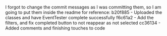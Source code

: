 I forgot to change the commit messages as I was committing them, so I am going to put them inside the readme for reference: 
b20f885 - Uploaded the classes and have EventTester complete successfully 
f6c61a2 - Add the filters, and fix completed button to not reappear as not selected 
cc36134 - Added comments and finishing touches to code 
